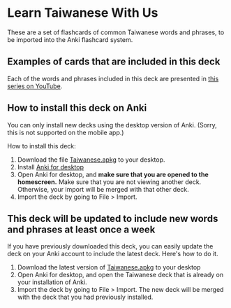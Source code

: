 # Learn Taiwanese With Us

These are a set of flashcards of common Taiwanese words and phrases, to be imported into the Anki flashcard system.

## Examples of cards that are included in this deck

Each of the words and phrases included in this deck are presented in [this series on YouTube](https://www.youtube.com/watch?v=utQ-HUFp0xw&list=PLuyESP04Bij3lL446FzH5H7MWlzmERMeh).

## How to install this deck on Anki

You can only install new decks using the desktop version of Anki. (Sorry, this is not supported on the mobile app.)

How to install this deck:

1. Download the file [Taiwanese.apkg](https://github.com/mathlyml/taiwanese/raw/main/Taiwanese.apkg) to your desktop.
2. Install [Anki for desktop](https://apps.ankiweb.net/#download)
3. Open Anki for desktop, and **make sure that you are opened to the homescreen.** Make sure that you are not viewing another deck. Otherwise, your import will be merged with that other deck.
4. Import the deck by going to File > Import.

## This deck will be updated to include new words and phrases at least once a week

If you have previously downloaded this deck, you can easily update the deck on your Anki account to include the latest deck. Here's how to do it.

1. Download the latest version of [Taiwanese.apkg](https://github.com/mathlyml/taiwanese/raw/main/Taiwanese.apkg) to your desktop
2. Open Anki for desktop, and open the Taiwanese deck that is already on your installation of Anki.
3. Import the deck by going to File > Import. The new deck will be merged with the deck that you had previously installed.
